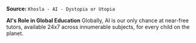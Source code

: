 **Source:** `Khosla - AI - Dystopia or Utopia`

**AI's Role in Global Education**
Globally, AI is our only chance at near-free tutors, available 24x7 across innumerable subjects, for every child on the planet.
